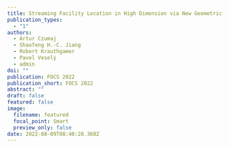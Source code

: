 ```yaml
---
title: Streaming Facility Location in High Dimension via New Geometric Hashing
publication_types:
  - "1"
authors:
  - Artur Czumaj
  - Shaofeng H.-C. Jiang
  - Robert Krauthgamer
  - Pavel Veselý
  - admin
doi: ""
publication: FOCS 2022
publication_short: FOCS 2022
abstract: ""
draft: false
featured: false
image:
  filename: featured
  focal_point: Smart
  preview_only: false
date: 2022-08-09T08:40:28.360Z
---
```

